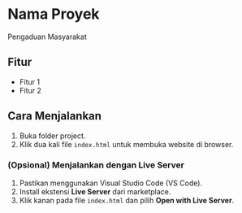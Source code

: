 # Nama Proyek
Pengaduan Masyarakat

## Fitur
- Fitur 1
- Fitur 2

## Cara Menjalankan
1. Buka folder project.
2. Klik dua kali file `index.html` untuk membuka website di browser.

### (Opsional) Menjalankan dengan Live Server
1. Pastikan menggunakan Visual Studio Code (VS Code).
2. Install ekstensi **Live Server** dari marketplace.
3. Klik kanan pada file `index.html` dan pilih **Open with Live Server**.
